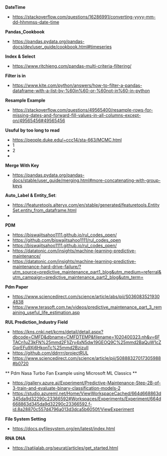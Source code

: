 **DateTime**
- https://stackoverflow.com/questions/16286991/converting-yyyy-mm-dd-hhmmss-date-time


**Pandas_Cookbook**
- https://pandas.pydata.org/pandas-docs/dev/user_guide/cookbook.html#timeseries


**Index & Select**
- https://www.ritchieng.com/pandas-multi-criteria-filtering/

**Filter is in**
- https://www.kite.com/python/answers/how-to-filter-a-pandas-dataframe-with-a-list-by-%60in%60-or-%60not-in%60-in-python


**Resample Example**
- https://stackoverflow.com/questions/49565400/resample-rows-for-missing-dates-and-forward-fill-values-in-all-columns-except-on/49565456#49565456


**Usuful by too long to read**
- https://people.duke.edu/~ccc14/sta-663/MCMC.html
- 1
- 2
- 

**Merge With Key**
- https://pandas.pydata.org/pandas-docs/stable/user_guide/merging.html#more-concatenating-with-group-keys

**Auto_Label & Entity_Set**:
- https://featuretools.alteryx.com/en/stable/generated/featuretools.EntitySet.entity_from_dataframe.html
-  


**PDM**
- https://biswajitsahoo1111.github.io/rul_codes_open/
- https://github.com/biswajitsahoo1111/rul_codes_open
- https://biswajitsahoo1111.github.io/rul_codes_open/
- https://datatonic.com/insights/machine-learning-predictive-maintenance/
- https://datatonic.com/insights/machine-learning-predictive-maintenance-hard-drive-failure/?utm_source=predictive_maintenance_part1_blog&utm_medium=referral&utm_campaign=predictive_maintenance_part2_blog&utm_term=

**Pdm Paper**
- https://www.sciencedirect.com/science/article/abs/pii/S0360835219304838
- https://www.terasoft.com.tw/videos/predictive_maintenance_part_3_remaining_useful_life_estimation.asp

**RUL Prediction_Industry Field**
- https://kns.cnki.net/kcms/detail/detail.aspx?dbcode=CMFD&dbname=CMFDTEMP&filename=1020400323.nh&v=6FTACn1uZ3kFN%25mmd2F1iZry4xN5dw19GEOQ9C%25mmd2BaQuW1cZGqrEFu9Xj6HkonTc%25mmd2BzjzuII
- https://github.com/ddrrrr/projectRUL
- https://www.sciencedirect.com/science/article/pii/S0888327017305988#b0720

** Pdm Nasa Turbo Fan Example using Microsoft ML Classics **
- https://gallery.azure.ai/Experiment/Predictive-Maintenance-Step-2B-of-3-train-and-evaluate-binary-classification-models-2
- https://studio.azureml.net/Home/ViewWorkspaceCached/664d668863d345da9d32290c23366592#Workspaces/Experiments/Experiment/664d668863d345da9d32290c23366592.f-id.8a28870c557d4796a013d3dca5b6050f/ViewExperiment


**File System Setting**
- https://docs.pyfilesystem.org/en/latest/index.html


**RNA DNA**
- https://satijalab.org/seurat/articles/get_started.html
